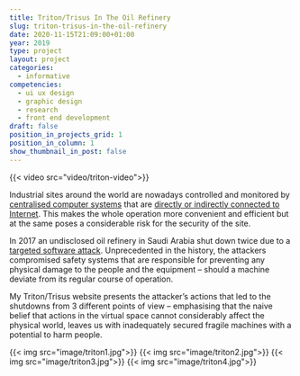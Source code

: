 ```yaml
---
title: Triton/Trisus In The Oil Refinery
slug: triton-trisus-in-the-oil-refinery
date: 2020-11-15T21:09:00+01:00
year: 2019
type: project
layout: project
categories:
  - informative
competencies:
  - ui ux design
  - graphic design
  - research
  - front end development
draft: false
position_in_projects_grid: 1
position_in_column: 1
show_thumbnail_in_post: false
---
```

{{< video src="video/triton-video">}}

Industrial sites around the world are nowadays controlled and monitored by [centralised computer systems](https://en.wikipedia.org/wiki/Industrial_control_system) that are [directly or indirectly connected to Internet](https://arstechnica.com/information-technology/2018/01/the-internet-of-omg-vulnerable-factory-and-power-grid-controls-on-internet/). This makes the whole operation more convenient and efficient but at the same poses a considerable risk for the security of the site. 

In 2017 an undisclosed oil refinery in Saudi Arabia shut down twice due to a [targeted software attack](https://www.technologyreview.com/2019/03/05/103328/cybersecurity-critical-infrastructure-triton-malware/). Unprecedented in the history, the attackers compromised safety systems that are responsible for preventing any physical damage to the people and the equipment – should a machine deviate from its regular course of operation.

My Triton/Trisus website presents the attacker’s actions that led to the shutdowns from 3 different points of view – emphasising that the naive belief that actions in the virtual space cannot considerably affect the physical world, leaves us with inadequately secured fragile machines with a potential to harm people.

{{< img src="image/triton1.jpg">}}
{{< img src="image/triton2.jpg">}}
{{< img src="image/triton3.jpg">}}
{{< img src="image/triton4.jpg">}}


